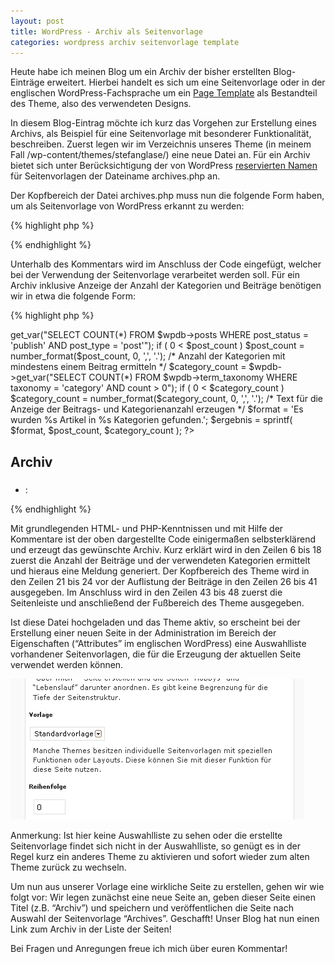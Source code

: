 ```yaml
---
layout: post
title: WordPress - Archiv als Seitenvorlage
categories: wordpress archiv seitenvorlage template
---
```


Heute habe ich meinen Blog um ein Archiv der bisher erstellten Blog-Einträge erweitert. Hierbei handelt es sich um eine Seitenvorlage oder in der englischen WordPress-Fachsprache um ein [Page Template](http://codex.wordpress.org/Pages#Page_Templates) als Bestandteil des Theme, also des verwendeten Designs.

In diesem Blog-Eintrag möchte ich kurz das Vorgehen zur Erstellung eines Archivs, als Beispiel für eine Seitenvorlage mit besonderer Funktionalität, beschreiben. Zuerst legen wir im Verzeichnis unseres Theme (in meinem Fall /wp-content/themes/stefanglase/) eine neue Datei an. Für ein Archiv bietet sich unter Berücksichtigung der von WordPress [reservierten Namen](http://codex.wordpress.org/Theme_Development#Theme_Template_Files_List) für Seitenvorlagen der Dateiname archives.php an.

Der Kopfbereich der Datei archives.php muss nun die folgende Form haben, um als Seitenvorlage von WordPress erkannt zu werden:

{% highlight php %}
<?php
/*
Template Name: Archives
*/
?>
{% endhighlight %}

Unterhalb des Kommentars wird im Anschluss der Code eingefügt, welcher bei der Verwendung der Seitenvorlage verarbeitet werden soll. Für ein Archiv inklusive Anzeige der Anzahl der Kategorien und Beiträge benötigen wir in etwa die folgende Form:

{% highlight php %}
<?php
/*
Template Name: Archives
*/

/* Anzahl der publizierten Beiträge ermitteln */
$post_count = $wpdb->get_var("SELECT COUNT(*) FROM $wpdb->posts WHERE post_status = 'publish' AND post_type = 'post'");
if ( 0 < $post_count )
  $post_count = number_format($post_count, 0, ',', '.');

/* Anzahl der Kategorien mit mindestens einem Beitrag ermitteln */
$category_count = $wpdb->get_var("SELECT COUNT(*) FROM $wpdb->term_taxonomy WHERE taxonomy = 'category' AND count > 0");
if ( 0 < $category_count )
  $category_count = number_format($category_count, 0, ',', '.');

/* Text für die Anzeige der Beitrags- und Kategorienanzahl erzeugen */
$format = 'Es wurden %s Artikel in %s Kategorien gefunden.';
$ergebnis = sprintf( $format, $post_count, $category_count );
?>

<?php
/* Kopfbereich anzeigen */
get_header();
?>

<div id="content">
  <h2>Archiv</h2>
  <h3><?php echo $ergebnis; ?></h3> 
  <ul id="archivelist">
  <?php
	/* In einer Schleife über alle Beiträge iterieren */
	$all_posts = get_posts('numberposts=-1');
	/* Jeden Beitrag mit Titel und Datum verlinken */
	foreach( $all_posts as $post ) :
  ?>
	  <li><?php the_time('d.m.Y'); ?>: <a href="<?php the_permalink(); ?>"><?php the_title(); ?></a></li>
  <?php
	endforeach;
  ?>
  </ul>
</div>

<?php
/* Seitenleiste anzeigen */
get_sidebar();
/* Fußbereich anzeigen */
get_footer();
?>
{% endhighlight %}

Mit grundlegenden HTML- und PHP-Kenntnissen und mit Hilfe der Kommentare ist der oben dargestellte Code einigermaßen selbsterklärend und erzeugt das gewünschte Archiv. Kurz erklärt wird in den Zeilen 6 bis 18 zuerst die Anzahl der Beiträge und der verwendeten Kategorien ermittelt und hieraus eine Meldung generiert. Der Kopfbereich des Theme wird in den Zeilen 21 bis 24 vor der Auflistung der Beiträge in den Zeilen 26 bis 41 ausgegeben. Im Anschluss wird in den Zeilen 43 bis 48 zuerst die Seitenleiste und anschließend der Fußbereich des Theme ausgegeben.

Ist diese Datei hochgeladen und das Theme aktiv, so erscheint bei der Erstellung einer neuen Seite in der Administration im Bereich der Eigenschaften (“Attributes” im englischen WordPress) eine Auswahlliste vorhandener Seitenvorlagen, die für die Erzeugung der aktuellen Seite verwendet werden können.

![Seitenvorlage auswählen](/images/2009-06-11/seitenvorlage.gif)

Anmerkung: Ist hier keine Auswahlliste zu sehen oder die erstellte Seitenvorlage findet sich nicht in der Auswahlliste, so genügt es in der Regel kurz ein anderes Theme zu aktivieren und sofort wieder zum alten Theme zurück zu wechseln.

Um nun aus unserer Vorlage eine wirkliche Seite zu erstellen, gehen wir wie folgt vor: Wir legen zunächst eine neue Seite an, geben dieser Seite einen Titel (z.B. “Archiv”) und speichern und veröffentlichen die Seite nach Auswahl der Seitenvorlage “Archives”. Geschafft! Unser Blog hat nun einen Link zum Archiv in der Liste der Seiten!

Bei Fragen und Anregungen freue ich mich über euren Kommentar!
